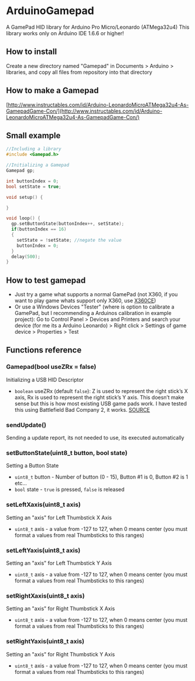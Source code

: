 # ArduinoGamepad
A GamePad HID library for Arduino Pro Micro/Leonardo (ATMega32u4)
This library works only on Arduino IDE 1.6.6 or higher!
## How to install
Create a new directory named "Gamepad" in Documents > Arduino > libraries, and copy all files from repository into that directory
## How to make a Gamepad
[http://www.instructables.com/id/Arduino-LeonardoMicroATMega32u4-As-GamepadGame-Con/](http://www.instructables.com/id/Arduino-LeonardoMicroATMega32u4-As-GamepadGame-Con/)
## Small example
```c++
//Including a library
#include <Gamepad.h>

//Initializing a Gamepad
Gamepad gp;

int buttonIndex = 0;
bool setState = true;

void setup() {

}

void loop() {
  gp.setButtonState(buttonIndex++, setState);
  if(buttonIndex == 16)
  {
    setState = !setState; //negate the value
    buttonIndex = 0;
  }
  delay(500);
}
```
## How to test gamepad
  - Just try a game what supports a normal GamePad (not X360, if you want to play game whats support only X360, use [X360CE](https://github.com/x360ce/x360ce))
  - Or use a Windows Devices "Tester" (where is option to calibrate a GamePad, but I recommending a Arduinos calibration in example project): Go to Control Panel > Devices and Printers and search your device (for me its a Arduino Leonardo) > Right click > Settings of game device > Properties > Test

## Functions reference

### Gamepad(bool useZRx = false)
Initializing a USB HID Descriptor
  - `boolean` useZRx (default `false`): Z is used to represent the right stick’s X axis, Rx is used to represent the right stick’s Y axis. This doesn’t make sense but this is how most existing USB game pads work. I have tested this using Battlefield Bad Company 2, it works. [SOURCE](http://eleccelerator.com/tutorial-about-usb-hid-report-descriptors/)

### sendUpdate()
Sending a update report, its not needed to use, its executed automatically

### setButtonState(uint8_t button, bool state)
Setting a Button State
  - `uint8_t` button - Number of button (0 - 15), Button #1 is 0, Button #2 is 1 etc...
  - `bool` state - `true` is pressed, `false` is released

### setLeftXaxis(uint8_t axis)
Setting an "axis" for Left Thumbstick X Axis
  - `uint8_t` axis - a value from -127 to 127, when 0 means center (you must format a values from real Thumbsticks to this ranges)

### setLeftYaxis(uint8_t axis)
Setting an "axis" for Left Thumbstick Y Axis
  - `uint8_t` axis - a value from -127 to 127, when 0 means center (you must format a values from real Thumbsticks to this ranges)

### setRightXaxis(uint8_t axis)
Setting an "axis" for Right Thumbstick X Axis
  - `uint8_t` axis - a value from -127 to 127, when 0 means center (you must format a values from real Thumbsticks to this ranges)

### setRightYaxis(uint8_t axis)
Setting an "axis" for Right Thumbstick Y Axis
  - `uint8_t` axis - a value from -127 to 127, when 0 means center (you must format a values from real Thumbsticks to this ranges)
  
